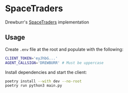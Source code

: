 # SpaceTraders

Drewburr's [SpaceTraders](https://spacetraders.io/) implementation

## Usage

Create `.env` file at the root and populate with the following:

```sh
CLIENT_TOKEN='eyJhbG...'
AGENT_CALLSIGN='DREWBURR' # Must be uppercase
```

Install dependencies and start the client:

```sh
poetry install --with dev --no-root
poetry run python3 main.py
```
